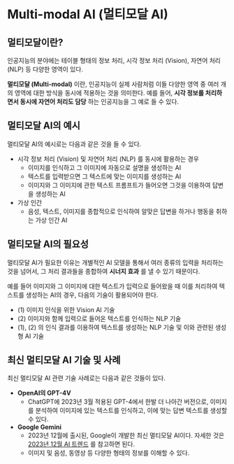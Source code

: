 # Multi-modal AI (멀티모달 AI)

## 멀티모달이란?
인공지능의 분야에는 테이블 형태의 정보 처리, 시각 정보 처리 (Vision), 자연어 처리 (NLP) 등 다양한 영역이 있다.

**멀티모달 (Multi-modal)** 이란, 인공지능이 실제 사람처럼 이들 다양한 영역 중 여러 개의 영역에 대한 방식을 동시에 적용하는 것을 의미한다. 예를 들어, **시각 정보를 처리하면서 동시에 자연어 처리도 담당** 하는 인공지능을 그 예로 들 수 있다.

## 멀티모달 AI의 예시
멀티모달 AI의 예시로는 다음과 같은 것을 들 수 있다.
* 시각 정보 처리 (Vision) 및 자연어 처리 (NLP) 를 동시에 활용하는 경우
  * 이미지를 인식하고 그 이미지에 자동으로 설명을 생성하는 AI
  * 텍스트를 입력받으면 그 텍스트에 맞는 이미지를 생성하는 AI
  * 이미지와 그 이미지에 관한 텍스트 프롬프트가 들어오면 그것을 이용하여 답변을 생성하는 AI
* 가상 인간
  * 음성, 텍스트, 이미지를 종합적으로 인식하여 알맞은 답변을 하거나 행동을 취하는 가상 인간 AI

## 멀티모달 AI의 필요성
멀티모달 AI가 필요한 이유는 개별적인 AI 모델을 통해서 여러 종류의 입력을 처리하는 것을 넘어서, 그 처리 결과들을 종합하여 **시너지 효과** 를 낼 수 있기 때문이다.

예를 들어 이미지와 그 이미지에 대한 텍스트가 입력으로 들어왔을 때 이를 처리하여 텍스트를 생성하는 AI의 경우, 다음의 기술이 활용되어야 한다.
* (1) 이미지 인식을 위한 Vision AI 기술
* (2) 이미지와 함께 입력으로 들어온 텍스트를 인식하는 NLP 기술
* (1), (2) 의 인식 결과를 이용하여 텍스트를 생성하는 NLP 기술 및 이와 관련된 생성형 AI 기술

## 최신 멀티모달 AI 기술 및 사례
최신 멀티모달 AI 관련 기술 사례로는 다음과 같은 것들이 있다.

* **OpenAI의 GPT-4V**
  * ChatGPT에 2023년 3월 적용된 GPT-4에서 한발 더 나아간 버전으로, 이미지를 분석하여 이미지에 있는 텍스트를 인식하고, 이에 맞는 답변 텍스트를 생성할 수 있다.
* **Google Gemini**
  * 2023년 12월에 출시된, Google이 개발한 최신 멀티모달 AI이다. 자세한 것은 [2023년 12월 AI 트렌드](https://github.com/WannaBeSuperteur/AI-study/blob/main/AI%20Trend/AI_TREND_Dec_2023.md) 를 참고하면 된다.
  * 이미지 및 음성, 동영상 등 다양한 형태의 정보를 이해할 수 있다.